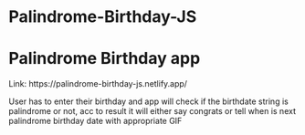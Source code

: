 # Palindrome-Birthday-JS
<h1>Palindrome Birthday app </h1>
Link: https://palindrome-birthday-js.netlify.app/

User has to enter their birthday and app will check if the birthdate string is palindrome or not, acc to result it will either say congrats or tell when is next palindrome birthday date with appropriate GIF
